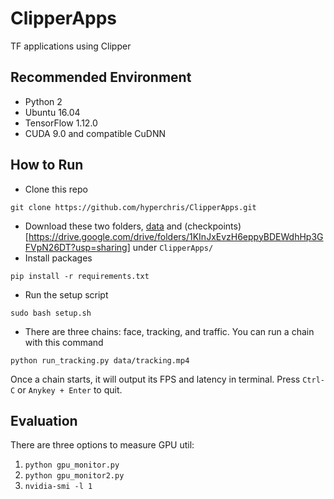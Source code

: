 # ClipperApps
TF applications using Clipper 

## Recommended Environment
- Python 2
- Ubuntu 16.04
- TensorFlow 1.12.0
- CUDA 9.0 and compatible CuDNN

## How to Run
- Clone this repo 
```
git clone https://github.com/hyperchris/ClipperApps.git
```
- Download these two folders, [data](https://drive.google.com/drive/folders/1M8Ct0H1IdYKnmA-PFU87st_Un0e9rWws?usp=sharing) and (checkpoints)[https://drive.google.com/drive/folders/1KInJxEvzH6eppyBDEWdhHp3GFVpN26DT?usp=sharing] under ```ClipperApps/```
- Install packages
```
pip install -r requirements.txt
```
- Run the setup script 
```
sudo bash setup.sh
```
- There are three chains: face, tracking, and traffic. You can run a chain with this command
```
python run_tracking.py data/tracking.mp4
```
Once a chain starts, it will output its FPS and latency in terminal. Press ```Ctrl-C``` or ```Anykey + Enter``` to quit. 

## Evaluation
There are three options to measure GPU util:
1. ```python gpu_monitor.py```
2. ```python gpu_monitor2.py```
3. ```nvidia-smi -l 1```